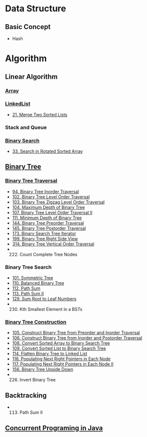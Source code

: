 # Data Structure

## Basic Concept
* Hash

# Algorithm

## Linear Algorithm

### [Array](https://github.com/RagingPsyduck/Data-Structures-and-Algorithms-in-Java/tree/master/Array)

### [LinkedList](https://github.com/RagingPsyduck/Data-Structures-and-Algorithms-in-Java/tree/master/LinkedList)
* [21. Merge Two Sorted Lists](https://github.com/RagingPsyduck/Data-Structures-and-Algorithms-in-Java/tree/master/LinkedList/21.%20Merge%20Two%20Sorted%20Lists)


### Stack and Queue

### [Binary Search](https://github.com/RagingPsyduck/Data-Structures-and-Algorithms-in-Java/tree/master/Binary%20Search)
* [33. Search in Rotated Sorted Array](https://github.com/RagingPsyduck/Data-Structures-and-Algorithms-in-Java/tree/master/Binary%20Search/33.%20Search%20in%20Rotated%20Sorted%20Array)

## [Binary Tree](https://github.com/RagingPsyduck/Data-Structures-and-Algorithms-in-Java/tree/master/Binary%20Tree)
### [Binary Tree Traversal](https://github.com/RagingPsyduck/Data-Structures-and-Algorithms-in-Java/tree/master/Binary%20Tree/Binary%20Tree%20Traversal)
* [94. Binary Tree Inorder Traversal](https://github.com/RagingPsyduck/Data-Structures-and-Algorithms-in-Java/tree/master/Binary%20Tree/Binary%20Tree%20Traversal/94.%20Binary%20Tree%20Inorder%20Traversal)
* [102. Binary Tree Level Order Traversal](https://github.com/RagingPsyduck/Data-Structures-and-Algorithms-in-Java/tree/master/Binary%20Tree/Binary%20Tree%20Traversal/102.%20Binary%20Tree%20Level%20Order%20Traversal)
* [103. Binary Tree Zigzag Level Order Traversal](https://github.com/RagingPsyduck/Data-Structures-and-Algorithms-in-Java/tree/master/Binary%20Tree/Binary%20Tree%20Traversal/103.%20Binary%20Tree%20Zigzag%20Level%20Order%20Traversal)
* [104. Maximum Depth of Binary Tree](https://github.com/RagingPsyduck/Data-Structures-and-Algorithms-in-Java/tree/master/Binary%20Tree/Binary%20Tree%20Traversal/104.%20Maximum%20Depth%20of%20Binary%20Tree)
* [107. Binary Tree Level Order Traversal II](https://github.com/RagingPsyduck/Data-Structures-and-Algorithms-in-Java/tree/master/Binary%20Tree/Binary%20Tree%20Traversal/107.%20Binary%20Tree%20Level%20Order%20Traversal%20II2)
* [111. Minimum Depth of Binary Tree](https://github.com/RagingPsyduck/Data-Structures-and-Algorithms-in-Java/tree/master/Binary%20Tree/Binary%20Tree%20Traversal/111.%20Minimum%20Depth%20of%20Binary%20Tree)
* [144. Binary Tree Preorder Traversal](https://github.com/RagingPsyduck/Data-Structures-and-Algorithms-in-Java/tree/master/Binary%20Tree/Binary%20Tree%20Traversal/144.%20Binary%20Tree%20Preorder%20Traversal)
* [145. Binary Tree Postorder Traversal](https://github.com/RagingPsyduck/Data-Structures-and-Algorithms-in-Java/tree/master/Binary%20Tree/Binary%20Tree%20Traversal/145.%20Binary%20Tree%20Postorder%20Traversal)
* [173. Binary Search Tree Iterator](https://github.com/RagingPsyduck/Data-Structures-and-Algorithms-in-Java/tree/master/Binary%20Tree/Binary%20Tree%20Traversal/173.%20Binary%20Search%20Tree%20Iterator)
* [199. Binary Tree Right Side View](https://github.com/RagingPsyduck/Data-Structures-and-Algorithms-in-Java/tree/master/Binary%20Tree/Binary%20Tree%20Traversal/199.%20Binary%20Tree%20Right%20Side%20View)
* [314. Binary Tree Vertical Order Traversal](https://github.com/RagingPsyduck/Data-Structures-and-Algorithms-in-Java/tree/master/Binary%20Tree/Binary%20Tree%20Traversal/314.%20Binary%20Tree%20Vertical%20Order%20Traversal)
* 222. Count Complete Tree Nodes

### Binary Tree Search
* [101. Symmetric Tree](https://github.com/RagingPsyduck/Data-Structures-and-Algorithms-in-Java/tree/master/Binary%20Tree/Binary%20Tree%20Search/101.%20Symmetric%20Tree)
* [110. Balanced Binary Tree](https://github.com/RagingPsyduck/Data-Structures-and-Algorithms-in-Java/tree/master/Binary%20Tree/Binary%20Tree%20Search/110.%20Balanced%20Binary%20Tree)
* [112. Path Sum](https://github.com/RagingPsyduck/Data-Structures-and-Algorithms-in-Java/tree/master/Binary%20Tree/Binary%20Tree%20Search/112.%20Path%20Sum)
* [113. Path Sum II](https://github.com/RagingPsyduck/Data-Structures-and-Algorithms-in-Java/tree/master/Binary%20Tree/Binary%20Tree%20Search/113.%20Path%20Sum%20II)
* [129. Sum Root to Leaf Numbers](https://github.com/RagingPsyduck/Data-Structures-and-Algorithms-in-Java/tree/master/Binary%20Tree/Binary%20Tree%20Search/129.%20Sum%20Root%20to%20Leaf%20Numbers)
* 230. Kth Smallest Element in a BSTs


### [Binary Tree Construction](https://github.com/RagingPsyduck/Data-Structures-and-Algorithms-in-Java/tree/master/Binary%20Tree/Binary%20Tree%20Construcion)
* [105. Construct Binary Tree from Preorder and Inorder Traversal](https://github.com/RagingPsyduck/Data-Structures-and-Algorithms-in-Java/tree/master/Binary%20Tree/Binary%20Tree%20Construcion/105.%20Construct%20Binary%20Tree%20from%20Preorder%20and%20Inorder%20Traversal)
* [106. Construct Binary Tree from Inorder and Postorder Traversal](https://github.com/RagingPsyduck/Data-Structures-and-Algorithms-in-Java/tree/master/Binary%20Tree/Binary%20Tree%20Construcion/106.%20Construct%20Binary%20Tree%20from%20Inorder%20and%20Postorder%20Traversal)
* [108. Convert Sorted Array to Binary Search Tree](https://github.com/RagingPsyduck/Data-Structures-and-Algorithms-in-Java/tree/master/Binary%20Tree/Binary%20Tree%20Construcion/108.%20Convert%20Sorted%20Array%20to%20Binary%20Search%20Tree)
* [109. Convert Sorted List to Binary Search Tree](https://github.com/RagingPsyduck/Data-Structures-and-Algorithms-in-Java/tree/master/Binary%20Tree/Binary%20Tree%20Construcion/109.%20Convert%20Sorted%20List%20to%20Binary%20Search%20Tree)
* [114. Flatten Binary Tree to Linked List](https://github.com/RagingPsyduck/Data-Structures-and-Algorithms-in-Java/tree/master/Binary%20Tree/Binary%20Tree%20Construcion/114.%20Flatten%20Binary%20Tree%20to%20Linked%20List)
* [116. Populating Next Right Pointers in Each Node](https://github.com/RagingPsyduck/Data-Structures-and-Algorithms-in-Java/tree/master/Binary%20Tree/Binary%20Tree%20Construcion/116.%20Populating%20Next%20Right%20Pointers%20in%20Each%20Node)
* [117. Populating Next Right Pointers in Each Node II](https://github.com/RagingPsyduck/Data-Structures-and-Algorithms-in-Java/tree/master/Binary%20Tree/Binary%20Tree%20Construcion/117.%20Populating%20Next%20Right%20Pointers%20in%20Each%20Node%20II)
* [156. Binary Tree Upside Down](https://github.com/RagingPsyduck/Data-Structures-and-Algorithms-in-Java/tree/master/Binary%20Tree/Binary%20Tree%20Construcion/156.%20Binary%20Tree%20Upside%20Down)
* 226. Invert Binary Tree

## Backtracking
* 113. Path Sum II

## [Concurrent Programing in Java](https://github.com/RagingPsyduck/Data-Structures-and-Algorithms-in-Java/tree/master/Concurrent%20Programing%20in%20Java)                                                   